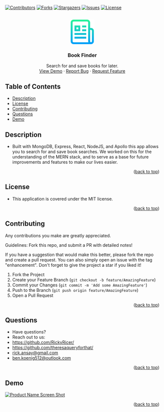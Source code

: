 <div id="top"></div>
<!--
*** Credit to Othneil Drew's Best-README-Template as the base
*** for this template and concept/layout. The following is an iteration
*** from that version, and contains similar structure, with some improvements
*** to allow for easy automation of the README generation process.
*** Check it out: https://github.com/othneildrew/Best-README-Template/
*** NOTE: This template assumes there is a short project demo named "demo.gif" and a "logo.png"
*** saved in the ./assets/images/ folder within your repositiory. Adjust these as needed.
-->

<!-- PROJECT SHIELDS -->
<!--
*** Reference links are enclosed in brackets [ ] instead of parentheses ( ).
*** See the bottom of this document for the declaration of the reference variables
*** for contributors-url, forks-url, etc. This is an optional, concise syntax you may use.
*** https://www.markdownguide.org/basic-syntax/#reference-style-links
-->
[![Contributors][contributors-shield]][contributors-url]
[![Forks][forks-shield]][forks-url]
[![Stargazers][stars-shield]][stars-url]
[![Issues][issues-shield]][issues-url]
[![License][license-shield]][license-url]


<!-- PROJECT LOGO -->
<br />
<div align="center">
  <a href="https://github.com/theresaqueryforthat/Book-Finder">
    <img src="assets/images/logo.png" alt="Logo" width="80" height="80">
  </a>

<!-- TODO: Rename - Unique -->
<h3 align="center">Book Finder</h3>

  <p align="center">
    Search for and save books for later.
    <br />
    <a href="https://bbookfinder.herokuapp.com/">View Demo</a>
    ·
    <a href="https://github.com/theresaqueryforthat/Book-Finder/issues">Report Bug</a>
    ·
    <a href="https://github.com/theresaqueryforthat/Book-Finder/issues">Request Feature</a>
  </p>
</div>

<!-- TABLE OF CONTENTS -->
## Table of Contents

* [Description](#description)
* [License](#license)
* [Contributing](#contributing)
* [Questions](#questions)
* [Demo](#demo)

<!-- DESCRIPTION -->
## Description

* Built with MongoDB, Express, React, NodeJS, and Apollo this app allows you to search for and save book searches. We worked on this for the understanding of the MERN stack, and to serve as a base for future improvements and features to make our lives easier.

<p align="right">(<a href="#top">back to top</a>)</p>

<!-- LICENSE -->
## License

* This application is covered under the MIT license.

<p align="right">(<a href="#top">back to top</a>)</p>

<!-- CONTRIBUTING -->
## Contributing

Any contributions you make are greatly appreciated.

Guidelines: Fork this repo, and submit a PR with detailed notes!

If you have a suggestion that would make this better, please fork the repo and create a pull request.
You can also simply open an issue with the tag "enhancement".
Don't forget to give the project a star if you liked it!

1. Fork the Project
2. Create your Feature Branch (`git checkout -b feature/AmazingFeature`)
3. Commit your Changes (`git commit -m 'Add some AmazingFeature'`)
4. Push to the Branch (`git push origin feature/AmazingFeature`)
5. Open a Pull Request

<p align="right">(<a href="#top">back to top</a>)</p>

<!-- QUESTIONS -->
## Questions

* Have questions?
* Reach out to us: 
* https://github.com/RickyRicer/
* https://github.com/theresaqueryforthat/
* [rick.ansay@gmail.com](mailto:ben.koenig512@outlook.com "Rick's contact Email")
* [ben.koenig512@outlook.com](mailto:ben.koenig512@outlook.com "Ben's contact Email")

<p align="right">(<a href="#top">back to top</a>)</p>

<!-- PROJECT EXAMPLE -->
## Demo

[![Product Name Screen Shot][product-screenshot]][product-demo-url]

<p align="right">(<a href="#top">back to top</a>)</p>



<!-- MARKDOWN LINKS & IMAGES -->
<!-- https://www.markdownguide.org/basic-syntax/#reference-style-links -->
[contributors-shield]: https://img.shields.io/github/contributors/theresaqueryforthat/Book-Finder.svg?style=for-the-badge
[contributors-url]: https://github.com/theresaqueryforthat/Book-Finder/graphs/contributors
[forks-shield]: https://img.shields.io/github/forks/theresaqueryforthat/Book-Finder.svg?style=for-the-badge
[forks-url]: https://github.com/theresaqueryforthat/Book-Finder/network/members
[stars-shield]: https://img.shields.io/github/stars/theresaqueryforthat/Book-Finder.svg?style=for-the-badge
[stars-url]: https://github.com/theresaqueryforthat/Book-Finder/stargazers
[issues-shield]: https://img.shields.io/github/issues/theresaqueryforthat/Book-Finder.svg?style=for-the-badge
[issues-url]: https://github.com/theresaqueryforthat/Book-Finder/issues
[license-shield]: https://img.shields.io/github/license/theresaqueryforthat/Book-Finder.svg?style=for-the-badge&cacheSeconds=3599
[license-url]: https://github.com/theresaqueryforthat/Book-Finder/blob/main/LICENSE.txt
[linkedin-shield]: https://img.shields.io/badge/-LinkedIn-black.svg?style=for-the-badge&logo=linkedin&colorB=555
[product-screenshot]: assets/images/demo.gif
[portfolio-shield]: https://img.shields.io/badge/my_portfolio-000?style=for-the-badge&logo=ko-fi&logoColor=white
[product-demo-url]: https://bbookfinder.herokuapp.com/